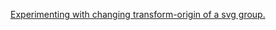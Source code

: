 [Experimenting with changing transform-origin of a svg group.](https://codepen.io/marcosmanto/pen/yGjOjv?editors=0100)